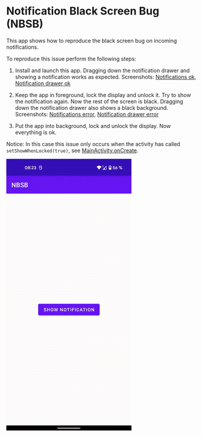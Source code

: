 Notification Black Screen Bug (NBSB)
====================================

This app shows how to reproduce the black screen bug on incoming notifications.

To reproduce this issue perform the following steps:

1. Install and launch this app. Dragging down the notification drawer and showing a notification works as expected.
   Screenshots: [Notifications ok](docs/notification_ok.png), [Notification drawer ok](docs/notification_drawer_ok.png)

2. Keep the app in foreground, lock the display and unlock it. Try to show the notification again. Now the rest of the screen is black. Dragging down the notification drawer also shows a black background.
   Screenshots: [Notifications error](docs/notification_error.png), [Notification drawer error](docs/notification_drawer_error.png)

3. Put the app into background, lock and unlock the display. Now everything is ok.

Notice: In this case this issue only occurs when the activity has called `setShowWhenLocked(true)`, see [MainActivity.onCreate](app/src/main/java/de/pfattner/nbsb/MainActivity.kt).  


![Black screen bug after unlock](docs/black-screen-bug-after-unlock.gif)
